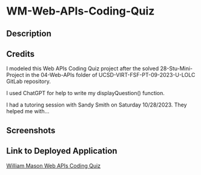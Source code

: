 # WM-Web-APIs-Coding-Quiz

## Description ##


## Credits ##
I modeled this Web APIs Coding Quiz project after the solved 28-Stu-Mini-Project in the 04-Web-APIs folder of UCSD-VIRT-FSF-PT-09-2023-U-LOLC GitLab repository.

I used ChatGPT for help to write my displayQuestion() function.

I had a tutoring session with Sandy Smith on Saturday 10/28/2023. They helped me with... 


## Screenshots ##


## Link to Deployed Application ##
[William Mason Web APIs Coding Quiz](https://wmason1997.github.io/WM-Web-APIs-Coding-Quiz/)